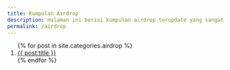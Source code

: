 ```yaml
---
title: Kumpulan Airdrop
description: Halaman ini berisi kumpulan airdrop terupdate yang sangat berguna bagi para pembaca.
permalink: /airdrop
---
```


<ol class="arti">{% for post in site.categories.airdrop %}
<li class="{% if page.title == post.title %}current{% endif %}">
<a href="{{ post.url }}" title="{{ post.title }}">{{ post.title }}</a>
</li>
{% endfor %}
</ol>
